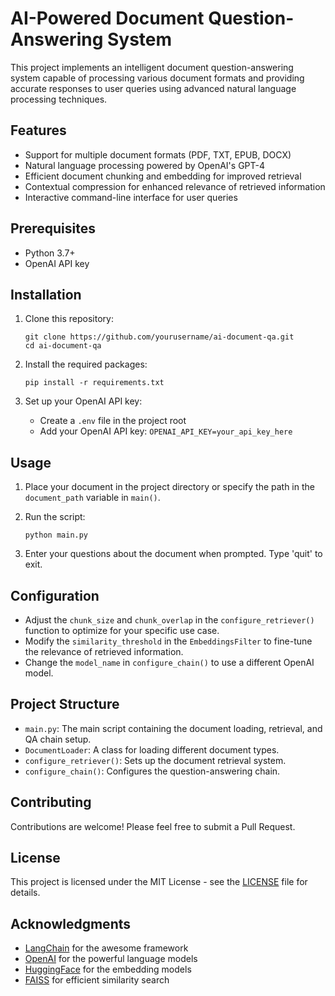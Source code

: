 # AI-Powered Document Question-Answering System

This project implements an intelligent document question-answering system capable of processing various document formats and providing accurate responses to user queries using advanced natural language processing techniques.

## Features

- Support for multiple document formats (PDF, TXT, EPUB, DOCX)
- Natural language processing powered by OpenAI's GPT-4
- Efficient document chunking and embedding for improved retrieval
- Contextual compression for enhanced relevance of retrieved information
- Interactive command-line interface for user queries

## Prerequisites

- Python 3.7+
- OpenAI API key

## Installation

1. Clone this repository:
   ```
   git clone https://github.com/yourusername/ai-document-qa.git
   cd ai-document-qa
   ```

2. Install the required packages:
   ```
   pip install -r requirements.txt
   ```

3. Set up your OpenAI API key:
   - Create a `.env` file in the project root
   - Add your OpenAI API key: `OPENAI_API_KEY=your_api_key_here`

## Usage

1. Place your document in the project directory or specify the path in the `document_path` variable in `main()`.

2. Run the script:
   ```
   python main.py
   ```

3. Enter your questions about the document when prompted. Type 'quit' to exit.

## Configuration

- Adjust the `chunk_size` and `chunk_overlap` in the `configure_retriever()` function to optimize for your specific use case.
- Modify the `similarity_threshold` in the `EmbeddingsFilter` to fine-tune the relevance of retrieved information.
- Change the `model_name` in `configure_chain()` to use a different OpenAI model.

## Project Structure

- `main.py`: The main script containing the document loading, retrieval, and QA chain setup.
- `DocumentLoader`: A class for loading different document types.
- `configure_retriever()`: Sets up the document retrieval system.
- `configure_chain()`: Configures the question-answering chain.

## Contributing

Contributions are welcome! Please feel free to submit a Pull Request.

## License

This project is licensed under the MIT License - see the [LICENSE](LICENSE) file for details.

## Acknowledgments

- [LangChain](https://github.com/hwchase17/langchain) for the awesome framework
- [OpenAI](https://openai.com/) for the powerful language models
- [HuggingFace](https://huggingface.co/) for the embedding models
- [FAISS](https://github.com/facebookresearch/faiss) for efficient similarity search
